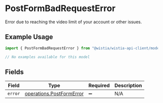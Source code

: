 # PostFormBadRequestError

Error due to reaching the video limit of your account or other issues.

## Example Usage

```typescript
import { PostFormBadRequestError } from "@wistia/wistia-api-client/models/errors";

// No examples available for this model
```

## Fields

| Field                                                                | Type                                                                 | Required                                                             | Description                                                          |
| -------------------------------------------------------------------- | -------------------------------------------------------------------- | -------------------------------------------------------------------- | -------------------------------------------------------------------- |
| `error`                                                              | [operations.PostFormError](../../models/operations/postformerror.md) | :heavy_minus_sign:                                                   | N/A                                                                  |